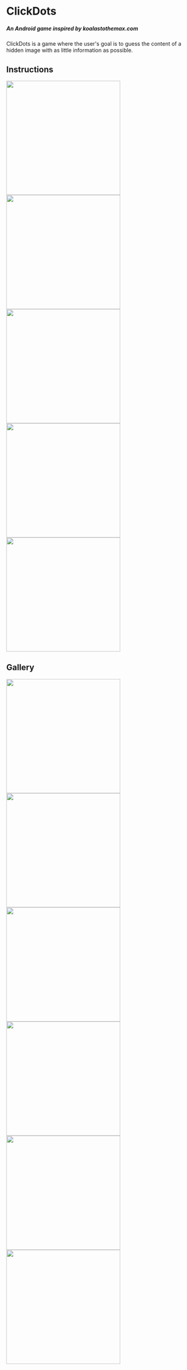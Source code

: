 # ClickDots
##### An Android game inspired by koalastothemax.com

ClickDots is a game where the user's goal is to guess the content of a hidden image with as little information as possible.

## Instructions
<p float="left">
  <img src="https://github.com/Da-Pen/Click_Dots/blob/guessImage/images/README_images/instructions_1.png?raw=true" width="300" />
  <img src="https://github.com/Da-Pen/Click_Dots/blob/guessImage/images/README_images/instructions_2.png?raw=true" width="300" />
  <img src="https://github.com/Da-Pen/Click_Dots/blob/guessImage/images/README_images/instructions_3.png?raw=true" width="300" />
  <img src="https://github.com/Da-Pen/Click_Dots/blob/guessImage/images/README_images/instructions_4.png?raw=true" width="300" />
  <img src="https://github.com/Da-Pen/Click_Dots/blob/guessImage/images/README_images/instructions_5.png?raw=true" width="300" />
</p>

## Gallery
<p float="left">
  <img src="https://github.com/Da-Pen/Click_Dots/blob/guessImage/images/README_images/gallery_1.png?raw=true" width="300" />
  <img src="https://github.com/Da-Pen/Click_Dots/blob/guessImage/images/README_images/gallery_2.png?raw=true" width="300" />
  <img src="https://github.com/Da-Pen/Click_Dots/blob/guessImage/images/README_images/gallery_3.png?raw=true" width="300" />
  <img src="https://github.com/Da-Pen/Click_Dots/blob/guessImage/images/README_images/gallery_4.png?raw=true" width="300" />
  <img src="https://github.com/Da-Pen/Click_Dots/blob/guessImage/images/README_images/gallery_5.png?raw=true" width="300" />
  <img src="https://github.com/Da-Pen/Click_Dots/blob/guessImage/images/README_images/gallery_6.png?raw=true" width="300" />
</p>
